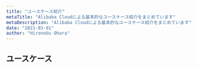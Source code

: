 ```yaml
---
title: "ユースケース紹介"
metaTitle: "Alibaba Cloudによる基本的なユースケース紹介をまとめています"
metaDescription: "Alibaba Cloudによる基本的なユースケース紹介をまとめています"
date: "2021-03-01"
author: "Hironobu Ohara"
---
```



## ユースケース
